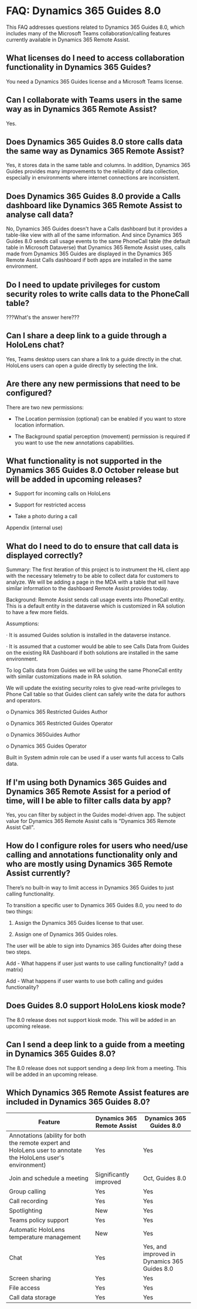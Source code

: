 
# FAQ: Dynamics 365 Guides 8.0

This FAQ addresses questions related to Dynamics 365 Guides 8.0, which includes many of the Microsoft Teams collaboration/calling features currently available in Dynamics 365 Remote Assist.  

## What licenses do I need to access collaboration functionality in Dynamics 365 Guides?

You need a Dynamics 365 Guides license and a Microsoft Teams license.

## Can I collaborate with Teams users in the same way as in Dynamics 365 Remote Assist?

Yes.

## Does Dynamics 365 Guides 8.0 store calls data the same way as Dynamics 365 Remote Assist?

Yes, it stores data in the same table and columns. In addition, Dynamics 365 Guides provides many improvements to the reliability of data collection, especially in environments where internet connections are inconsistent. 

## Does Dynamics 365 Guides 8.0 provide a Calls dashboard like Dynamics 365 Remote Assist to analyse call data?

No, Dynamics 365 Guides doesn't have a Calls dashboard but it provides a table-like view with all of the same information. And since Dynamics 365 Guides 8.0 sends call usage events to the same PhoneCall table (the default table in Microsoft Dataverse) that Dynamics 365 Remote Assist uses, calls made from Dynamics 365 Guides are displayed in the Dynamics 365 Remote Assist Calls dashboard if both apps are installed in the same environment.

## Do I need to update privileges for custom security roles to write calls data to the PhoneCall table?

???What's the answer here???

## Can I share a deep link to a guide through a HoloLens chat?

Yes, Teams desktop users can share a link to a guide directly in the chat. HoloLens users can open a guide directly by selecting the link. 

## Are there any new permissions that need to be configured?

There are two new permissions: 

- The Location permission (optional) can be enabled if you want to store location information.

- The Background spatial perception (movement) permission is required if you want to use the new annotations capabilities.

## What functionality is not supported in the Dynamics 365 Guides 8.0 October release but will be added in upcoming releases?

- Support for incoming calls on HoloLens

- Support for restricted access

- Take a photo during a call

Appendix (internal use)

## What do I need to do to ensure that call data is displayed correctly?

Summary: The first iteration of this project is to instrument the HL client app with the necessary telemetry to be able to collect data for customers to analyze. We will be adding a page in the MDA with a table that will have similar information to the dashboard Remote Assist provides today.

Background: Remote Assist sends call usage events into PhoneCall entity. This is a default entity in the dataverse which is customized in RA solution to have a few more fields.

Assumptions:

· It is assumed Guides solution is installed in the dataverse instance.

· It is assumed that a customer would be able to see Calls Data from Guides on the existing RA Dashboard if both solutions are installed in the same environment.

To log Calls data from Guides we will be using the same PhoneCall entity with similar customizations made in RA solution.

We will update the existing security roles to give read-write privileges to Phone Call table so that Guides client can safely write the data for authors and operators.

o Dynamics 365 Restricted Guides Author

o Dynamics 365 Restricted Guides Operator

o Dynamics 365Guides Author

o Dynamics 365 Guides Operator

Built in System admin role can be used if a user wants full access to Calls data.

## If I'm using both Dynamics 365 Guides and Dynamics 365 Remote Assist for a period of time, will I be able to filter calls data by app?

Yes, you can filter by subject in the Guides model-driven app. The subject value for Dynamics 365 Remote Assist calls is "Dynamics 365 Remote Assist Call".

## How do I configure roles for users who need/use calling and annotations functionality only and who are mostly using Dynamics 365 Remote Assist currently?

There’s no built-in way to limit access in Dynamics 365 Guides to just calling functionality.

To transition a specific user to Dynamics 365 Guides 8.0, you need to do two things:

1. Assign the Dynamics 365 Guides license to that user.

2. Assign one of Dynamics 365 Guides roles.

The user will be able to sign into Dynamics 365 Guides after doing these two steps.



Add - What happens if user just wants to use calling functionality? (add a matrix)

Add - What happens if user wants to use both calling and guides functionality?

## Does Guides 8.0 support HoloLens kiosk mode? 

The 8.0 release does not support kiosk mode. This will be added in an upcoming release.

## Can I send a deep link to a guide from a meeting in Dynamics 365 Guides 8.0?

The 8.0 release does not support sending a deep link from a meeting. This will be added in an upcoming release.

## Which Dynamics 365 Remote Assist features are included in Dynamics 365 Guides 8.0?

|Feature|Dynamics 365 Remote Assist|Dynamics 365 Guides 8.0|
|-------------------------------------|-------------------------------------|-------------------------------------|
|Annotations (ability for both the remote expert and HoloLens user to annotate the HoloLens user's environment)| Yes| Yes|
|Join and schedule a meeting| Significantly improved| Oct, Guides 8.0|
|Group calling| Yes| Yes|
|Call recording| Yes| Yes|
|Spotlighting| New| Yes|
|Teams policy support| Yes| Yes|
|Automatic HoloLens temperature management| New| Yes|
|Chat| Yes|Yes, and improved in Dynamics 365 Guides 8.0|
|Screen sharing| Yes| Yes|
|File access| Yes| Yes|
|Call data storage| Yes| Yes|
